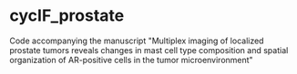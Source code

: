 # cycIF_prostate
Code accompanying the manuscript "Multiplex imaging of localized prostate tumors reveals changes in mast cell type composition and spatial organization of AR-positive cells in the tumor microenvironment" 
